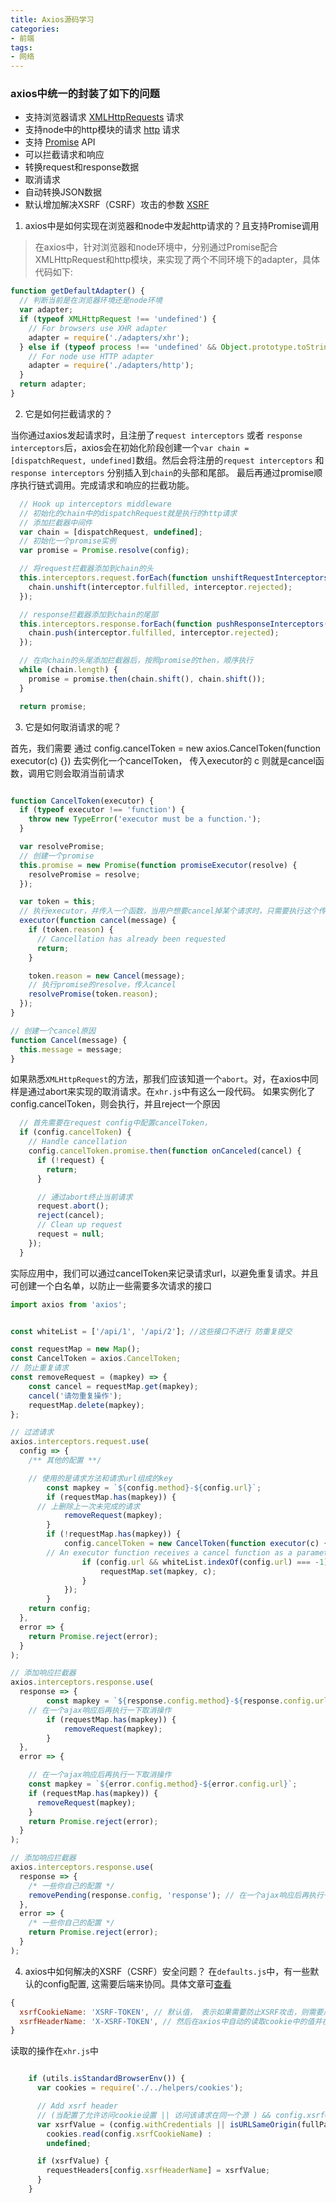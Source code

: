 ```yaml
---
title: Axios源码学习
categories:
- 前端
tags:
- 网络
---
```


### axios中统一的封装了如下的问题
- 支持浏览器请求 [XMLHttpRequests](https://developer.mozilla.org/en-US/docs/Web/API/XMLHttpRequest) 请求
- 支持node中的http模块的请求 [http](http://nodejs.org/api/http.html) 请求
- 支持 [Promise](https://developer.mozilla.org/en-US/docs/Web/JavaScript/Reference/Global_Objects/Promise) API
- 可以拦截请求和响应
- 转换request和response数据
- 取消请求
- 自动转换JSON数据
- 默认增加解决XSRF（CSRF）攻击的参数 [XSRF](http://en.wikipedia.org/wiki/Cross-site_request_forgery)


1. axios中是如何实现在浏览器和node中发起http请求的？且支持Promise调用

> 在axios中，针对浏览器和node环境中，分别通过Promise配合XMLHttpRequest和http模块，来实现了两个不同环境下的adapter，具体代码如下:
```js
function getDefaultAdapter() {
  // 判断当前是在浏览器环境还是node环境
  var adapter;
  if (typeof XMLHttpRequest !== 'undefined') {
    // For browsers use XHR adapter
    adapter = require('./adapters/xhr');
  } else if (typeof process !== 'undefined' && Object.prototype.toString.call(process) === '[object process]') {
    // For node use HTTP adapter
    adapter = require('./adapters/http');
  }
  return adapter;
}
```

2. 它是如何拦截请求的？

当你通过axios发起请求时，且注册了`request interceptors` 或者 `response interceptors`后，axios会在初始化阶段创建一个`var chain = [dispatchRequest, undefined]`数组。然后会将注册的`request interceptors` 和 `response interceptors` 分别插入到`chain`的头部和尾部。
最后再通过promise顺序执行链式调用。完成请求和响应的拦截功能。

```js
  // Hook up interceptors middleware
  // 初始化的chain中的dispatchRequest就是执行的http请求
  // 添加拦截器中间件
  var chain = [dispatchRequest, undefined];
  // 初始化一个promise实例
  var promise = Promise.resolve(config);

  // 将request拦截器添加到chain的头
  this.interceptors.request.forEach(function unshiftRequestInterceptors(interceptor) {
    chain.unshift(interceptor.fulfilled, interceptor.rejected);
  });

  // response拦截器添加到chain的尾部
  this.interceptors.response.forEach(function pushResponseInterceptors(interceptor) {
    chain.push(interceptor.fulfilled, interceptor.rejected);
  });

  // 在向chain的头尾添加拦截器后，按照promise的then，顺序执行
  while (chain.length) {
    promise = promise.then(chain.shift(), chain.shift());
  }

  return promise;
```


3. 它是如何取消请求的呢？

首先，我们需要 通过 config.cancelToken = new axios.CancelToken(function executor(c) {}) 去实例化一个cancelToken， 传入executor的 c 则就是cancel函数，调用它则会取消当前请求
```js

function CancelToken(executor) {
  if (typeof executor !== 'function') {
    throw new TypeError('executor must be a function.');
  }

  var resolvePromise;
  // 创建一个promise
  this.promise = new Promise(function promiseExecutor(resolve) {
    resolvePromise = resolve;
  });

  var token = this;
  // 执行executor，并传入一个函数，当用户想要cancel掉某个请求时，只需要执行这个传入的函数，并且输入相应的提示信息即可
  executor(function cancel(message) {
    if (token.reason) {
      // Cancellation has already been requested
      return;
    }

    token.reason = new Cancel(message);
    // 执行promise的resolve，传入cancel
    resolvePromise(token.reason);
  });
}

// 创建一个cancel原因
function Cancel(message) {
  this.message = message;
}

```

如果熟悉`XMLHttpRequest`的方法，那我们应该知道一个`abort`。对，在axios中同样是通过abort来实现的取消请求。在`xhr.js`中有这么一段代码。
如果实例化了config.cancelToken，则会执行，并且reject一个原因

```js
  // 首先需要在request config中配置cancelToken，
  if (config.cancelToken) {
    // Handle cancellation
    config.cancelToken.promise.then(function onCanceled(cancel) {
      if (!request) {
        return;
      }

      // 通过abort终止当前请求
      request.abort();
      reject(cancel);
      // Clean up request
      request = null;
    });
  }

```

实际应用中，我们可以通过cancelToken来记录请求url，以避免重复请求。并且可创建一个白名单，以防止一些需要多次请求的接口

```js
import axios from 'axios';


const whiteList = ['/api/1', '/api/2']; //这些接口不进行 防重复提交

const requestMap = new Map();
const CancelToken = axios.CancelToken;
// 防止重复请求
const removeRequest = (mapkey) => {
	const cancel = requestMap.get(mapkey);
	cancel('请勿重复操作');
	requestMap.delete(mapkey);
};

// 过滤请求
axios.interceptors.request.use(
  config => {
    /** 其他的配置 **/

    // 使用的是请求方法和请求url组成的key
		const mapkey = `${config.method}-${config.url}`;
		if (requestMap.has(mapkey)) {
      // 上删除上一次未完成的请求
			removeRequest(mapkey);
		}
		if (!requestMap.has(mapkey)) {
			config.cancelToken = new CancelToken(function executor(c) {
        // An executor function receives a cancel function as a parameter
				if (config.url && whiteList.indexOf(config.url) === -1) {
					requestMap.set(mapkey, c);
				}
			});
		}
    return config;
  },
  error => {
    return Promise.reject(error);
  }
);

// 添加响应拦截器
axios.interceptors.response.use(
  response => {
		const mapkey = `${response.config.method}-${response.config.url}`;
    // 在一个ajax响应后再执行一下取消操作
		if (requestMap.has(mapkey)) {
			removeRequest(mapkey);
		}
  },
  error => {

    // 在一个ajax响应后再执行一下取消操作
    const mapkey = `${error.config.method}-${error.config.url}`;
    if (requestMap.has(mapkey)) {
      removeRequest(mapkey);
    }
    return Promise.reject(error);
  }
);

// 添加响应拦截器
axios.interceptors.response.use(
  response => {
    /* 一些你自己的配置 */
    removePending(response.config, 'response'); // 在一个ajax响应后再执行一下取消操作，把已经完成的请求从pending中移除  下次请求同样的url就不会执行
  },
  error => {
    /* 一些你自己的配置 */
    return Promise.reject(error);
  }
);
```

4. axios中如何解决的XSRF（CSRF）安全问题？
在`defaults.js`中，有一些默认的config配置, 这需要后端来协同。具体文章可[查看](http://www.qiutianaimeili.com/html/page/2019/03/lhx9z5xt45.html)
```js
{
  xsrfCookieName: 'XSRF-TOKEN', // 默认值， 表示如果需要防止XSRF攻击，则需要后端生成一个key为XSRF-TOKEN的session（当然，也可以和后端协商，然后自己写config来覆盖）
  xsrfHeaderName: 'X-XSRF-TOKEN', // 然后在axios中自动的读取cookie中的值并在header中写入一个自定义的头X-XSRF-TOKEN
}
```

读取的操作在`xhr.js`中
```js

    if (utils.isStandardBrowserEnv()) {
      var cookies = require('./../helpers/cookies');

      // Add xsrf header
      // (当配置了允许访问cookie设置 || 访问该请求在同一个源 ) && config.xsrfCookieName
      var xsrfValue = (config.withCredentials || isURLSameOrigin(fullPath)) && config.xsrfCookieName ?
        cookies.read(config.xsrfCookieName) :
        undefined;

      if (xsrfValue) {
        requestHeaders[config.xsrfHeaderName] = xsrfValue;
      }
    }
```
